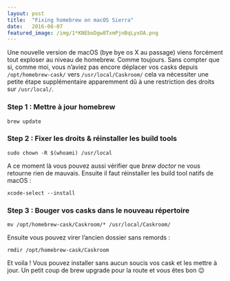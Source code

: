 ```yaml
---
layout:	post
title:	"Fixing homebrew on macOS Sierra"
date:	2016-08-07
featured_image: /img/1*KNEboDgw8TxmPjnBqLyxOA.png
---
```


Une nouvelle version de macOS (bye bye os X au passage) viens forcément tout exploser au niveau de homebrew. Comme toujours. Sans compter que si, comme moi, vous n’aviez pas encore déplacer vos casks depuis `/opt/homebrew-cask/` vers `/usr/local/Caskroom/` cela va nécessiter une petite étape supplémentaire apparemment dû à une restriction des droits sur `/usr/local/`.

### Step 1 : Mettre à jour homebrew

```
brew update
```

### Step 2 : Fixer les droits & réinstaller les build tools

```
sudo chown -R $(whoami) /usr/local
```

A ce moment là vous pouvez aussi vérifier que *brew doctor* ne vous retourne rien de mauvais. Ensuite il faut réinstaller les build tool natifs de macOS :

```
xcode-select --install
```

### Step 3 : Bouger vos casks dans le nouveau répertoire

```
mv /opt/homebrew-cask/Caskroom/* /usr/local/Caskroom/
```

Ensuite vous pouvez virer l’ancien dossier sans remords :

```
rmdir /opt/homebrew-cask/Caskroom
```

Et voila ! Vous pouvez installer sans aucun soucis vos cask et les mettre à jour. Un petit coup de brew upgrade pour la route et vous êtes bon 😉
